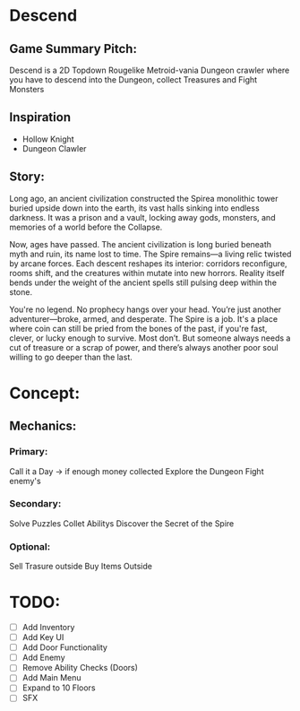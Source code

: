 # Descend
## Game Summary Pitch:
Descend is a 2D Topdown Rougelike Metroid-vania Dungeon crawler where you have to descend into the Dungeon, collect Treasures and Fight Monsters
## Inspiration
- Hollow Knight
- Dungeon Clawler

## Story:
Long ago, an ancient civilization constructed the Spirea monolithic tower buried upside down into the earth, its vast halls sinking into endless darkness. It was a prison and a vault, locking away gods, monsters, and memories of a world before the Collapse.

Now, ages have passed. The ancient civilization is long buried beneath myth and ruin, its name lost to time. The Spire remains—a living relic twisted by arcane forces. Each descent reshapes its interior: corridors reconfigure, rooms shift, and the creatures within mutate into new horrors. Reality itself bends under the weight of the ancient spells still pulsing deep within the stone.

You're no legend. No prophecy hangs over your head. You’re just another adventurer—broke, armed, and desperate. The Spire is a job. It's a place where coin can still be pried from the bones of the past, if you're fast, clever, or lucky enough to survive. Most don’t. But someone always needs a cut of treasure or a scrap of power, and there’s always another poor soul willing to go deeper than the last.

# Concept:

## Mechanics:
### Primary:
Call it a Day -> if enough money collected
Explore the Dungeon
Fight enemy's
### Secondary:
Solve Puzzles
Collet Abilitys
Discover the Secret of the Spire
### Optional:
Sell Trasure outside
Buy Items Outside

# TODO:

- [ ] Add Inventory
- [ ] Add Key UI
- [ ] Add Door Functionality
- [ ] Add Enemy
- [ ] Remove Ability Checks (Doors)
- [ ] Add Main Menu
- [ ] Expand to 10 Floors
- [ ] SFX
